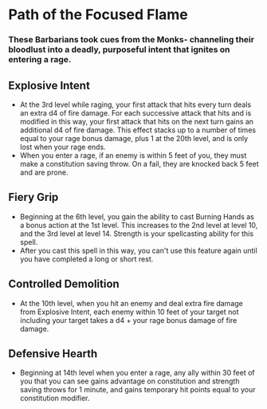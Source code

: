 # Path of the Focused Flame 
### These Barbarians took cues from the Monks- channeling their bloodlust into a deadly, purposeful intent that ignites on entering a rage.


## Explosive Intent
- At the 3rd level while raging, your first attack that hits every turn deals an
  extra d4 of fire damage. For each successive attack that hits and is modified
  in this way, your first attack that hits on the next turn gains an additional
  d4 of fire damage. This effect stacks up to a number of times equal to your
  rage bonus damage, plus 1 at the 20th level, and is only lost when your rage
  ends.
- When you enter a rage, if an enemy is within 5 feet of you, they must make a
  constitution saving throw. On a fail, they are knocked back 5 feet and are
  prone.


## Fiery Grip
- Beginning at the 6th level, you gain the ability to cast Burning Hands as a 
  bonus action at the 1st level. This increases to the 2nd level at level 10,
  and the 3rd level at level 14. Strength is your spellcasting ability for 
  this spell. 
- After you cast this spell in this way, you can't use this feature again until
  you have completed a long or short rest.


## Controlled Demolition
- At the 10th level, when you hit an enemy and deal extra fire damage from
  Explosive Intent, each enemy within 10 feet of your target not including your
  target takes a d4 + your rage bonus damage of fire damage.


## Defensive Hearth
- Beginning at 14th level when you enter a rage, any ally within 30 feet of you
  that you can see gains advantage on constitution and strength saving throws
  for 1 minute, and gains temporary hit points equal to your constitution
  modifier.

